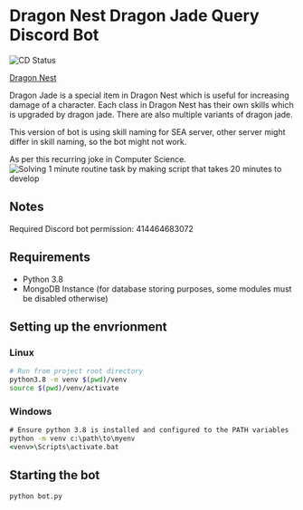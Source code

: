 # Dragon Nest Dragon Jade Query Discord Bot
![CD Status](https://github.com/skurnia001/discord-dn-bot/actions/workflows/main.yml/badge.svg)

[Dragon Nest](https://en.wikipedia.org/wiki/Dragon_Nest)

Dragon Jade is a special item in Dragon Nest which is useful for increasing damage of a character. 
Each class in Dragon Nest has their own skills which is upgraded by dragon jade. 
There are also multiple variants of dragon jade.

This version of bot is using skill naming for SEA server, other server might differ in skill naming, 
so the bot might not work.

As per this recurring joke in Computer Science.
![Solving 1 minute routine task by making script that takes 20 minutes to develop](https://imgs.xkcd.com/comics/the_general_problem.png)

## Notes
Required Discord bot permission: 414464683072 

## Requirements 
* Python 3.8
* MongoDB Instance (for database storing purposes, some modules must be disabled otherwise)

## Setting up the envrionment
### Linux
```bash
# Run from project root directory
python3.8 -m venv $(pwd)/venv
source $(pwd)/venv/activate
```
### Windows 
```cmd
# Ensure python 3.8 is installed and configured to the PATH variables
python -m venv c:\path\to\myenv
<venv>\Scripts\activate.bat
```

## Starting the bot
```bash
python bot.py
```
